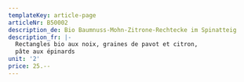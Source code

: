 ```yaml
---
templateKey: article-page
articleNr: B50002
description_de: Bio Baumnuss-Mohn-Zitrone-Rechtecke im Spinatteig
description_fr: |-
  Rectangles bio aux noix, graines de pavot et citron,
  pâte aux épinards
unit: '2'
price: 25.--
---
```


